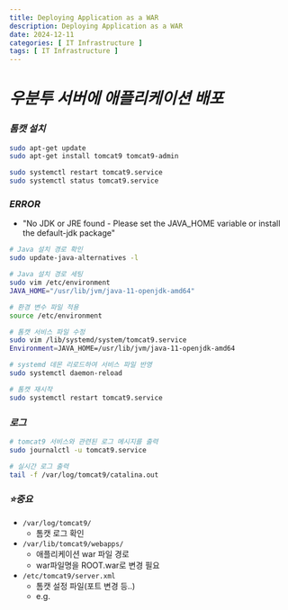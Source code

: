 ```yaml
---
title: Deploying Application as a WAR
description: Deploying Application as a WAR
date: 2024-12-11
categories: [ IT Infrastructure ]
tags: [ IT Infrastructure ]
---
```


# ***우분투 서버에 애플리케이션 배포***

### ***톰캣 설치***

```bash
sudo apt-get update
sudo apt-get install tomcat9 tomcat9-admin

sudo systemctl restart tomcat9.service
sudo systemctl status tomcat9.service
```

### ***ERROR***

- "No JDK or JRE found - Please set the JAVA_HOME variable or install the default-jdk package"

```bash
# Java 설치 경로 확인
sudo update-java-alternatives -l

# Java 설치 경로 세팅
sudo vim /etc/environment
JAVA_HOME="/usr/lib/jvm/java-11-openjdk-amd64"

# 환경 변수 파일 적용
source /etc/environment

# 톰캣 서비스 파일 수정
sudo vim /lib/systemd/system/tomcat9.service 
Environment=JAVA_HOME=/usr/lib/jvm/java-11-openjdk-amd64

# systemd 데몬 리로드하여 서비스 파일 반영
sudo systemctl daemon-reload

# 톰캣 재시작
sudo systemctl restart tomcat9.service
```

### ***로그***

```bash
# tomcat9 서비스와 관련된 로그 메시지를 출력
sudo journalctl -u tomcat9.service

# 실시간 로그 출력
tail -f /var/log/tomcat9/catalina.out
```

### ***⭐​중요***

- `/var/log/tomcat9/`
  - 톰캣 로그 확인
- `/var/lib/tomcat9/webapps/`
  - 애플리케이션 war 파일 경로
  - war파일명을 ROOT.war로 변경 필요
- `/etc/tomcat9/server.xml`
  - 톰캣 설정 파일(포트 변경 등..)
  - e.g. <code><Context path="/" docBase="/var/lib/tomcat9/webapps/ROOT.war" reloadable="true" /></code>
